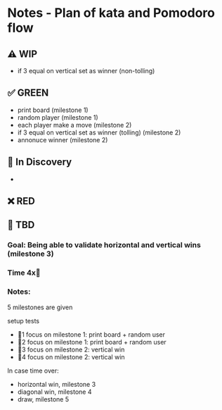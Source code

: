 # Notes - Plan of kata and Pomodoro flow

## ⚠️ **WIP**  
* if 3 equal on vertical set as winner (non-tolling)


## ✅ **GREEN**  
* print board (milestone 1)
* random player (milestone 1)
* each player make a move (milestone 2)
* if 3 equal on vertical set as winner (tolling) (milestone 2)
* annonuce winner (milestone 2)

## 🧠 **In Discovery**  
*

## ❌ **RED**  


## 📝 **TBD**  

### Goal: Being able to validate horizontal and vertical wins (milestone 3)
### Time 4x🍅
### Notes:

5 milestones are given

setup tests

* 🍅1 focus on milestone 1: print board + random user
* 🍅2 focus on milestone 1: print board + random user
* 🍅3 focus on milestone 2: vertical win
* 🍅4 focus on milestone 2: vertical win



In case time over: 
* horizontal win, milestone 3
* diagonal win, milestone 4
* draw, milestone 5



